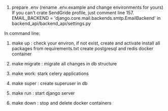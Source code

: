 1. prepare .env (rename .env.example and change environments for yours)
   If you can't crate SendGride profile, just comment line
   157. EMAIL_BACKEND = 'django.core.mail.backends.smtp.EmailBackend'
   in backend_api/backend_api/settings.py

In command line:

1. make up :
   check your environ, if not exist, create and activate
   install all packages from requirements.txt
   create postgresql and redis docker container

2. make migrate :
   migrate all changes in db structure

3. make work:
   stark celery applications

4. make super :
   create superuser in db

5. make run :
   start django server

6. make down :
   stop and delete docker containers

